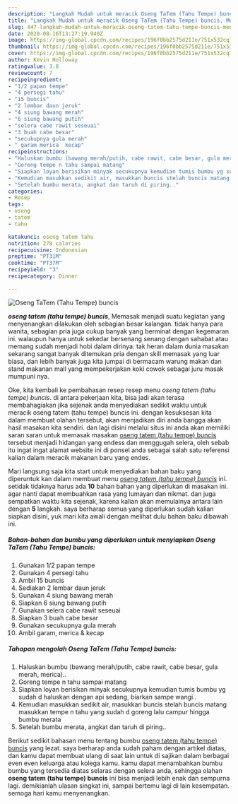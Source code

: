 ```yaml
---
description: "Langkah Mudah untuk meracik Oseng TaTem (Tahu Tempe) buncis, Menggugah Selera"
title: "Langkah Mudah untuk meracik Oseng TaTem (Tahu Tempe) buncis, Menggugah Selera"
slug: 447-langkah-mudah-untuk-meracik-oseng-tatem-tahu-tempe-buncis-menggugah-selera
date: 2020-08-16T13:27:19.940Z
image: https://img-global.cpcdn.com/recipes/196f0bb2575d211e/751x532cq70/oseng-tatem-tahu-tempe-buncis-foto-resep-utama.jpg
thumbnail: https://img-global.cpcdn.com/recipes/196f0bb2575d211e/751x532cq70/oseng-tatem-tahu-tempe-buncis-foto-resep-utama.jpg
cover: https://img-global.cpcdn.com/recipes/196f0bb2575d211e/751x532cq70/oseng-tatem-tahu-tempe-buncis-foto-resep-utama.jpg
author: Kevin Holloway
ratingvalue: 3.8
reviewcount: 7
recipeingredient:
- "1/2 papan tempe"
- "4 persegi tahu"
- "15 buncis"
- "2 lembar daun jeruk"
- "4 siung bawang merah"
- "6 siung bawang putih"
- "selera cabe rawit seseuai"
- "3 buah cabe besar"
- "secukupnya gula merah"
- " garam merica  kecap"
recipeinstructions:
- "Haluskan bumbu (bawang merah/putih, cabe rawit, cabe besar, gula merah, merica).."
- "Goreng tempe n tahu sampai matang"
- "Siapkan loyan berisikan minyak secukupnya kemudian tumis bumbu yg sudah d haluskan dengan api sedang, biarkan sampe wangi.."
- "Kemudian masukkan sedikit air, masukkan buncis stelah buncis matang masukkan tempe n tahu yang sudah d goreng lalu campur hingga bumbu merata"
- "Setelah bumbu merata, angkat dan taruh di piring.."
categories:
- Resep
tags:
- oseng
- tatem
- tahu

katakunci: oseng tatem tahu 
nutrition: 278 calories
recipecuisine: Indonesian
preptime: "PT31M"
cooktime: "PT37M"
recipeyield: "3"
recipecategory: Dinner

---
```



![Oseng TaTem (Tahu Tempe) buncis](https://img-global.cpcdn.com/recipes/196f0bb2575d211e/751x532cq70/oseng-tatem-tahu-tempe-buncis-foto-resep-utama.jpg)

<b><i>oseng tatem (tahu tempe) buncis</i></b>, Memasak menjadi suatu kegiatan yang menyenangkan dilakukan oleh sebagian besar kalangan. tidak hanya para wanita, sebagian pria juga cukup banyak yang berminat dengan kegemaran ini. walaupun hanya untuk sekedar bersenang senang dengan sahabat atau memang sudah menjadi hobi dalam dirinya. tak heran dalam dunia masakan sekarang sangat banyak ditemukan pria dengan skill memasak yang luar biasa, dan lebih banyak juga kita jumpai di bermacam warung makan dan stand makanan mall yang mempekerjakan koki cowok sebagai juru masak mumpuni nya.



Oke, kita kembali ke pembahasan resep resep menu <i>oseng tatem (tahu tempe) buncis</i>. di antara pekerjaan kita, bisa jadi akan terasa membahagiakan jika sejenak anda menyediakan sedikit waktu untuk meracik oseng tatem (tahu tempe) buncis ini. dengan kesuksesan kita dalam membuat olahan tersebut, akan menjadikan diri anda bangga akan hasil masakan kita sendiri. dan lagi disini melalui situs ini anda akan memiliki saran saran untuk memasak masakan <u>oseng tatem (tahu tempe) buncis</u> tersebut menjadi hidangan yang endess dan menggugah selera, oleh sebab itu ingat ingat alamat website ini di ponsel anda sebagai salah satu referensi kalian dalam meracik makanan baru yang endes.


Mari langsung saja kita start untuk menyediakan bahan baku yang diperuntuk kan dalam membuat menu <u><i>oseng tatem (tahu tempe) buncis</i></u> ini. setidak tidaknya harus ada <b>10</b> bahan bahan yang diperlukan di masakan ini. agar nanti dapat membuahkan rasa yang lumayan dan nikmat. dan juga sempatkan waktu kita sejenak, karena kalian akan memulainya antara lain dengan <b>5</b> langkah. saya berharap semua yang diperlukan sudah kalian siapkan disini, yuk mari kita awali dengan melihat dulu bahan baku dibawah ini.

<!--inarticleads1-->

##### Bahan-bahan dan bumbu yang diperlukan untuk menyiapkan Oseng TaTem (Tahu Tempe) buncis:

1. Gunakan 1/2 papan tempe
1. Gunakan 4 persegi tahu
1. Ambil 15 buncis
1. Sediakan 2 lembar daun jeruk
1. Gunakan 4 siung bawang merah
1. Siapkan 6 siung bawang putih
1. Gunakan selera cabe rawit seseuai
1. Siapkan 3 buah cabe besar
1. Gunakan secukupnya gula merah
1. Ambil  garam, merica &amp; kecap




<!--inarticleads2-->

##### Tahapan mengolah Oseng TaTem (Tahu Tempe) buncis:

1. Haluskan bumbu (bawang merah/putih, cabe rawit, cabe besar, gula merah, merica)..
1. Goreng tempe n tahu sampai matang
1. Siapkan loyan berisikan minyak secukupnya kemudian tumis bumbu yg sudah d haluskan dengan api sedang, biarkan sampe wangi..
1. Kemudian masukkan sedikit air, masukkan buncis stelah buncis matang masukkan tempe n tahu yang sudah d goreng lalu campur hingga bumbu merata
1. Setelah bumbu merata, angkat dan taruh di piring..




Berikut sedikit bahasan menu tentang bumbu <u>oseng tatem (tahu tempe) buncis</u> yang lezat. saya berharap anda sudah paham dengan artikel diatas, dan kamu dapat membuat ulang di saat lain untuk di sajikan dalam berbagai even even keluarga atau kolega kamu. kamu dapat menambahkan bumbu bumbu yang tersedia diatas selaras dengan selera anda, sehingga olahan <b>oseng tatem (tahu tempe) buncis</b> ini bisa menjadi lebih enak dan sempurna lagi. demikianlah ulasan singkat ini, sampai bertemu lagi di lain kesempatan. semoga hari kamu menyenangkan.
